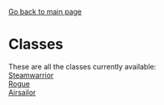 [Go back to main page](../README.md)
# Classes

These are all the classes currently available:<br>
[Steamwarrior](/classes/steamWarrior/steamWarrior.md)<br>
[Rogue](/classes/rogue/rogue.md)<br>
[Airsailor](/classes/airSailor/airSailor.md)